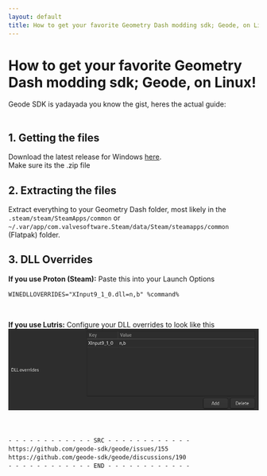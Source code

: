 ```yaml
---
layout: default
title: How to get your favorite Geometry Dash modding sdk; Geode, on Linux!
---
```


# How to get your favorite Geometry Dash modding sdk; Geode, on Linux!
Geode SDK is yadayada you know the gist, heres the actual guide:
<br /><br />

## 1. Getting the files
Download the latest release for Windows [here](https://github.com/geode-sdk/geode/releases/latest).  
Make sure its the .zip file

## 2. Extracting the files
Extract everything to your Geometry Dash folder, most likely in the `.steam/steam/SteamApps/common` or `~/.var/app/com.valvesoftware.Steam/data/Steam/steamapps/common` (Flatpak) folder.

## 3. DLL Overrides
**If you use Proton (Steam):**
Paste this into your Launch Options
```
WINEDLLOVERRIDES="XInput9_1_0.dll=n,b" %command%
```
<br />

**If you use Lutris:**
Configure your DLL overrides to look like this  
![Geode On Linux](../assets/geodeonlinux.png)
<br /><br /><br />

`- - - - - - - - - - - - SRC - - - - - - - - - - - -`  
`https://github.com/geode-sdk/geode/issues/155`  
`https://github.com/geode-sdk/geode/discussions/190`  
`- - - - - - - - - - - - END - - - - - - - - - - - -`